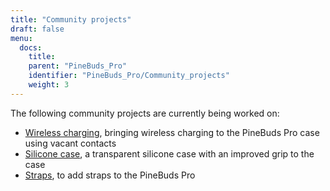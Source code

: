 ```yaml
---
title: "Community projects"
draft: false
menu:
  docs:
    title:
    parent: "PineBuds_Pro"
    identifier: "PineBuds_Pro/Community_projects"
    weight: 3
---
```


The following community projects are currently being worked on:

* [Wireless charging](/documentation/PineBuds_Pro/Community_projects/Wireless_charging), bringing wireless charging to the PineBuds Pro case using vacant contacts
* [Silicone case](/documentation/PineBuds_Pro/Community_projects/Silicone_case), a transparent silicone case with an improved grip to the case
* [Straps](/documentation/PineBuds_Pro/Community_projects/Straps), to add straps to the PineBuds Pro
